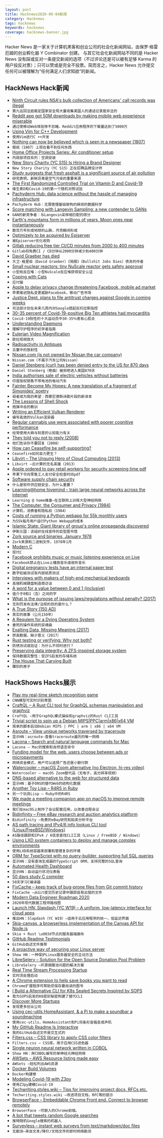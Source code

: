 ```yaml
---
layout: post
title: Hacknews2020-09-04新闻
category: Hacknews
tags: hacknews
keywords: hacknews
coverage: hacknews-banner.jpg
---
```


Hacker News 是一家关于计算机黑客和创业公司的社会化新闻网站，由保罗·格雷厄姆的创业孵化器 Y Combinator 创建。
与其它社会化新闻网站不同的是 Hacker News 没有踩或反对一条提交新闻的选项（不过评论还是可以被有足够 Karma 的用户投反对票）；只可以赞或是完全不投票。简而言之，Hacker News 允许提交任何可以被理解为“任何满足人们求知欲”的新闻。

## HackNews Hack新闻


- [Ninth Circuit rules NSA's bulk collection of Americans' call records was illegal](https://www.politico.com/news/2020/09/02/court-rules-nsa-phone-snooping-illegal-407727)
- `第九巡回法庭裁定国家安全局大量收集美国人的通话记录是非法的`
- [Reddit app got 50M downloads by making mobile web experience miserable](https://www.androidpolice.com/2020/09/02/reddit-gets-its-app-to-50-million-play-store-downloads-mostly-by-making-the-mobile-web-experience-miserable/)
- `通过使移动Web体验惨不忍睹，Reddit应用程序的下载量达到了5000万`
- [Using Vim for C++ Development](https://gist.github.com/p1v0t/42a34744b5e4f5980e5f4e1c980ec859)
- `使用Vim进行C ++开发`
- [Nothing can now be believed which is seen in a newspaper (1807)](https://press-pubs.uchicago.edu/founders/documents/amendI_speechs29.html)
- `报纸（1807）上现在看不到任何东西`
- [Home Office Projects Series: Air conditioner setup](https://www.techprowd.com/home-office-projects-series-air-conditioner-setup/)
- `内政部项目系列：空调安装`
- [New Story Charity (YC S15) Is Hiring a Brand Designer](https://newstorycharity.org/careers/brand-designer)
- `New Story Charity（YC S15）正在招聘品牌设计师`
- [Study suggests that fresh asphalt is a significant source of air pollution](https://www.sciencemag.org/news/2020/09/it-s-not-just-cars-make-pollution-it-s-roads-they-drive-too)
- `研究表明，新鲜沥青是空气污染的重要来源`
- [The First Randomized Controlled Trial on Vitamin D and Covid-19](https://www.sciencedirect.com/science/article/pii/S0960076020302764)
- `维生素D和Covid-19的第一个随机对照试验`
- [Pachyderm Hub: data science without the hassle of managing infrastructure](https://www.pachyderm.com/blog/pachyderm-hub-is-now-in-production/)
- `Pachyderm Hub：无需管理基础架构的麻烦的数据科学`
- [Score matching with Langevin Sampling: a new contender to GANs](https://ajolicoeur.wordpress.com/the-new-contender-to-gans-score-matching-with-langevin-sampling/)
- `GAN的新竞争者：与Langevin采样相匹配的得分`
- [Earth's mountains form in millions of years, Moon ones near instantaneously](https://jatan.space/exploring-moon-mountains/)
- `数百万年形成地球的山脉，月亮瞬间形成`
- [Optimizely to be acquired by Episerver](https://www.bloomberg.com/news/articles/2020-09-03/goldman-backed-startup-optimizely-to-be-acquired-by-episerver)
- `被Episerver优化收购`
- [Gitlab reducing free tier CI/CD minutes from 2000 to 400 minutes](https://about.gitlab.com/releases/2020/09/01/ci-minutes-update-free-users/)
- `Gitlab将免费CI / CD分钟从2000分钟减少到400分钟`
- [David Graeber has died](https://www.theguardian.com/books/2020/sep/03/david-graeber-anthropologist-and-author-of-bullshit-jobs-dies-aged-59)
- `大卫·格里伯（David Graeber）《简报》（Bullshit Jobs Dies）债务的作者`
- [Small nuclear reactors: tiny NuScale reactor gets safety approval](https://www.popularmechanics.com/science/a33896110/tiny-nuclear-reactor-government-approval/)
- `小型核反应堆：小型NuScale反应堆获得安全认证`
- [Coping with Cats](https://acesounderglass.com/2020/09/02/coping-with-cats/)
- `应付猫`
- [Apple to delay privacy change threatening Facebook, mobile ad market](https://mobile.reuters.com/article/idUSKBN25U2JU)
- `苹果推迟隐私变更威胁Facebook，移动广告市场`
- [Justice Dept. plans to file antitrust charges against Google in coming weeks](https://www.nytimes.com/2020/09/03/us/politics/google-antitrust-justice-department.html)
- `司法部计划在未来几周内对Google提起反托拉斯指控`
- [30-35 percent of Covid-19-positive Big Ten athletes had myocarditis](https://www.centredaily.com/sports/college/penn-state-university/psu-football/article245448050.html)
- `Covid-19阳性的十大运动员中30-35％患有心肌炎`
- [Understanding Daemons](https://blog.digitalbunker.dev/2020/09/03/understanding-daemons-unix/)
- `理解守护程序的初学者指南`
- [Eulerian Video Magnification](https://people.csail.mit.edu/mrub/evm/)
- `欧拉视频放大`
- [Radioactivity in Antiques](https://www.epa.gov/radtown/radioactivity-antiques)
- `古董中的放射性`
- [Nissan.com (is not owned by Nissan the car company)](https://nissan.com/)
- `Nissan.com（不属于汽车公司Nissan）`
- [Daniel Stenberg (curl) has been denied entry to the US for 870 days](https://daniel.haxx.se/us-visa.html)
- `Daniel Stenberg（卷曲）被拒绝进入美国870天`
- [India authorises sale of electric vehicles without batteries](https://www.electricmotorengineering.com/india-sale-of-electric-vehicles-without-batteries/)
- `印度授权销售不带电池的电动汽车`
- [Fainter Become My Hopes: A new translation of a fragment of Simonides’ poetry](https://www.laphamsquarterly.org/roundtable/fainter-become-my-hopes)
- `弱者成为我的希望：西蒙尼德斯诗歌片段的新译本`
- [The Lessons of Shell Shock](https://www.historytoday.com/history-matters/lessons-shell-shock)
- `炮弹冲击的教训`
- [Writing an Efficient Vulkan Renderer](https://zeux.io/2020/02/27/writing-an-efficient-vulkan-renderer/)
- `编写高效的Vulkan渲染器`
- [Regular cannabis use were associated with poorer cognitive performance](https://onlinelibrary.wiley.com/doi/full/10.1111/add.15207)
- `经常使用大麻与较差的认知能力有关`
- [They told you not to reply (2008)](http://voices.washingtonpost.com/securityfix/2008/03/they_told_you_not_to_reply.html)
- `他们告诉你不要回复（2008）`
- [How can Ceasefire be self-supporting?](https://ceasefire.net/post/a3pl4f/how_can_ceasefire_be_self-supporting)
- `Ceasefire如何自力更生？`
- [Libvirt – The Unsung Hero of Cloud Computing (2013)](https://vyomtech.com/2013/12/17/libvirt_the_unsung_hero_of_cloud_computing.html)
- `Libvirt –云计算的无名英雄（2013）`
- [Apple ordered to pay retail workers for security screening time pdf](https://cdn.ca9.uscourts.gov/datastore/opinions/2020/09/02/15-17382.pdf)
- `苹果下令向零售工人支付安全检查时间pdf`
- [Software supply chain security](https://github.blog/2020-09-02-secure-your-software-supply-chain-and-protect-against-supply-chain-threats-github-blog/)
- `什么是软件供应链安全，为什么重要？`
- [Learning@home hivemind – train large neural networks across the internet](https://learning-at-home.github.io/)
- `Learning @ home蜂巢–在互联网上训练大型神经网络`
- [The Computer, the Consumer and Privacy (1984)](https://www.nytimes.com/1984/03/04/weekinreview/the-computer-the-consumer-and-privacy.html)
- `计算机，消费者和隐私权（1984）`
- [Costs of running a Python webapp for 55k monthly users](https://keepthescore.co/blog/posts/costs-of-running-webapp/)
- `为55k每月用户运行Python Webapp的成本`
- [Islamic State: Giant library of group's online propaganda discovered](https://www.bbc.co.uk/news/technology-54011034)
- `伊斯兰国：该组织在线宣传的巨型图书馆`
- [Zork source and binaries, January 1978](https://github.com/MITDDC/zork-1978-01)
- `Zork来源和二进制文件，1978年1月`
- [Modern C](https://modernc.gforge.inria.fr/)
- `现代C`
- [Facebook prohibits music or music listening experience on Live](https://www.facebook.com/legal/music_guidelines)
- `Facebook禁止在Live上播放音乐或收听音乐`
- [Digital pregnancy tests have an internal paper test](https://twitter.com/Foone/status/1301707401024827392)
- `数字妊娠测试有内部纸质测试`
- [Interviews with makers of high-end mechanical keyboards](https://endgame.fyi)
- `高端机械键盘制造商访谈`
- [A word for a value between 0 and 1 (inclusive)](https://english.stackexchange.com/questions/275734/a-word-for-a-value-between-0-and-1-inclusive)
- `值介于0和1（含）之间的字`
- [What is the purpose of issuing laws/regulations without penalty? (2017)](https://politics.stackexchange.com/questions/26724/what-is-the-purpose-of-issuing-laws-regulations-without-penalty)
- `无刑罚发布法律/法规的目的是什么？ `
- [A True Story (150 AD)](https://www.sacred-texts.com/cla/luc/wl2/wl211.htm)
- `真实的故事（公元150年）`
- [A Requiem for a Dying Operating System](https://user.eng.umd.edu/~blj/funny/requium.html)
- `垂死的操作系统的安魂曲`
- [Exalting Data, Missing Meaning (2017)](https://blog.andymatuschak.org/post/159340765257/exalting-data-missing-meaning)
- `崇高数据，缺少意义（2017）`
- [Rust testing or verifying: Why not both?](https://alastairreid.github.io/why-not-both/)
- `防锈测试或验证：为什么不同时进行？`
- [Preserving data integrity: A ZFS-inspired storage system](https://insanity.industries/post/preserving-data-integrity/)
- `保持数据完整性：受ZFS启发的存储系统`
- [The House That Carving Built](https://bittersoutherner.com/2020/the-house-that-carving-built-brasstown-carvers-john-c-campbell-folk-school)
- `雕刻的房子`


## HackShows Hacks展示

- [ Play my real-time sketch recognition game](https://www.gradio.app/hub/hub-sketch-recognition)
- `CNN模型可实时识别草图`
- [ CraftQL – A Rust CLI tool for GraphQL schemas manipulation and graphviz](https://crates.io/crates/craftql)
- `CraftQL –用于GraphQL模式操纵和graphviz的Rust CLI工具`
- [ Trivial script to spin up a Debian MIPS|PPC|arm|x86|x64 VM](https://gist.github.com/cellularmitosis/54d3cc18e1b128b9286d7ceed3c5bdb7)
- `简单的脚本启动Debian MIPS | PPC | arm | x86 | x64 VM`
- [ Asroute – View unique networks traversed by traceroute](https://github.com/stevenpack/asroute)
- `显示HN：asroute-查看traceroute遍历的唯一网络`
- [ Lacona – Search and natural language commands for Mac](https://lacona.app)
- `Lacona – Mac的搜索和自然语言命令`
- [ Funding model for the web, users choose between ads or micropayments](http://satotious.com)
- `网络资金模式，用户可以选择广告还是小额付款`
- [ Watercooler – macOS Zoom alternative (no Electron, hi-res video)](http://getwatercooler.io)
- `Watercooler – macOS Zoom替代品（无电子，高分辨率视频）`
- [ DNS-based alternative to the web for structured data](https://www.num.uk/blog/announcing-num)
- `显示HN：基于DNS的替代Web的结构化数据`
- [ Another Toy Lisp – R4RS in Ruby](https://github.com/blue-tiki/rheme)
- `另一个玩具Lisp – Ruby中的R4RS`
- [ We made a meeting companion app on macOS to improve remote meetings](https://apps.apple.com/us/app/meetingninja/id1527536623?mt=12)
- `我们在macOS上制作了会议配套应用，以改善远程会议`
- [ Bidinfinity – Free eBay research and auction analytics platform](http://www.bidinfinity.com/)
- `Bidinfinity –免费的eBay研究和拍卖分析平台`
- [ AS path tracing and IPv4/6 info lookup CLI tool (Linux/FreeBSD/Windows)](https://github.com/nitefood/asn)
- `AS路径跟踪和IPv4 / 6信息查找CLI工具（Linux / FreeBSD / Windows）`
- [ Using LXD system containers to deploy and manage complex environments](https://github.com/bravetools/bravetools)
- `使用LXD系统容器来部署和管理复杂的环境`
- [ ORM for TypeScript with no query-builder, supporting full SQL queries](https://github.com/Seb-C/kiss-orm)
- `显示HN：没有查询生成器的TypeScript ORM，支持完整的SQL查询`
- [ Automated Health Dashboard](https://github.com/TwinProduction/gatus)
- `显示HN：自动运行状况仪表板`
- [ 50 days study C compiler](https://github.com/truongpt/meo)
- `50天学习C编译器`
- [ FixCache – keep track of bug-prone files from Git commit history](https://github.com/aavshr/fixCache)
- `FixCache –从Git提交历史记录中跟踪容易出错的文件`
- [ Modern Data Engineer Roadmap 2020](https://github.com/datastacktv/data-engineer-roadmap)
- `2020年现代数据工程师路线图`
- [Launch HN: Slapdash (YC W19) – A uniform, low-latency interface for cloud apps](item?id=24364811)
- `推出HN：Slapdash（YC W19）–适用于云应用程序的统一，低延迟界面`
- [ Skia-canvas, a browserless implementation of the Canvas API for Node.js](https://github.com/samizdatco/skia-canvas)
- `Skia + Rust \u003d节点的服务器端画布`
- [ GitHub Readme Testimonials](https://github.com/smashah/github-readme-testimonials)
- `GitHub自述文件推荐`
- [ A proactive way of securing your Linux server](https://github.com/prashantgupta24/firewalld-rest)
- `Show HN：一种保护Linux服务器安全的主动方法`
- [ LibreSelery – Solution for the Open Source Donation Pool Problem](https://github.com/protontypes/openselery)
- `LibreSelery –开源捐赠池问题的解决方案`
- [ Real Time Stream Processing Startup](item?id=24365686)
- `实时流处理启动`
- [ A Chrome extension to help save books you want to read](https://chrome.google.com/webstore/detail/babelshelf/hagchccjngldonihokhncngknojhabgc)
- `Chrome扩展程序可帮助您保存要阅读的图书`
- [ I Build a Alternative CLI for K8s Sealed Secrets Inspired by SOPS](https://github.com/dschniepp/sealit)
- `我为SOPS启发的K8密封秘密构建了替代CLI`
- [ Discover More Startups](https://www.startupjohn.com/discover)
- `发现更多创业公司`
- [ Using cec-utils,HomeAssistant, & a Pi to make a soundbar a soundmachine](https://blog.eldrid.ge/2020/09/03/raspberry-pi-soundbar-soundmachine/)
- `使用cec-utils，HomeAssistant和Pi将条形音箱变成声机`
- [ My GitHub Readme Is Interactive](https://github.com/veggiedefender/typing)
- `我的GitHub自述文件是交互式的`
- [ Filters.css – CSS library to apply CSS color filters](https://github.com/bansal/filters.css)
- `Filters.css – CSS库，用于应用CSS滤色器`
- [ Single neuron neural network written in COBOL](https://github.com/victorqribeiro/perceptronCobol)
- `Show HN：用COBOL编写的单神经元神经网络`
- [ AWSets – AWS Resource listing made easy](https://www.trek10.com/blog/awsets-aws-resource-listing-made-easy)
- `AWSets –轻松列出AWS资源`
- [ Docker Build Volumes](https://github.com/moby/buildkit/blob/master/frontend/dockerfile/docs/experimental.md)
- `Docker构建卷`
- [ Modeling Covid-19 with Z3py](https://github.com/chadbrewbaker/stopcovid)
- `使用Z3py建模Covid-19`
- [ Techwriting.styles.wiki – Tips for improving project docs, RFCs etc.](http://techwriting.styles.wiki)
- `Techwriting.styles.wiki –改进项目文档，RFC等的提示`
- [ BrowserFace – Embeddable Chrome Front end. Connect to browser remotely](https://github.com/dosyago/BrowserFace.git)
- `BrowserFace –可嵌入的Chrome前端。`
- [ A bot that tweets random Google searches](https://twitter.com/someonegoogled)
- `推特随机Google搜索的机器人`
- [ Surveyless – instant web surveys from text/markdown/doc files](https://www.surveyless.com/)
- `无勘测–来自文本/降价/文档文件的即时网络勘测`

